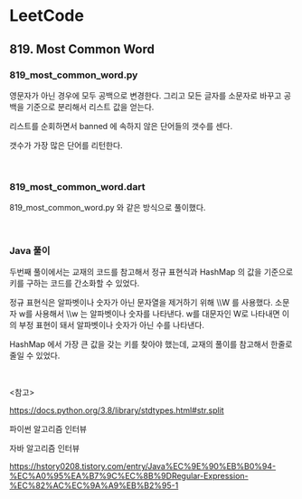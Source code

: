 # LeetCode

## 819. Most Common Word

### 819_most_common_word.py

영문자가 아닌 경우에 모두 공백으로 변경한다. 그리고 모든 글자를 소문자로 바꾸고 공백을 기준으로 분리해서 리스트 값을 얻는다.

리스트를 순회하면서 banned 에 속하지 않은 단어들의 갯수를 센다. 

갯수가 가장 많은 단어를 리턴한다.

<br>

### 819_most_common_word.dart

819_most_common_word.py 와 같은 방식으로 풀이했다.

<br>

### Java 풀이

두번째 풀이에서는 교재의 코드를 참고해서 정규 표현식과 HashMap 의 값을 기준으로 키를 구하는 코드를 간소화할 수 있었다.

정규 표현식은 알파벳이나 숫자가 아닌 문자열을 제거하기 위해 \\\W 를 사용했다. 소문자 w를 사용해서 \\\w 는 알파벳이나 숫자를 나타낸다. w를 대문자인 W로 나타내면 이의 부정 표현이 돼서 알파벳이나 숫자가 아닌 수를 나타낸다.

HashMap 에서 가장 큰 값을 갖는 키를 찾아야 했는데, 교재의 풀이를 참고해서 한줄로 줄일 수 있었다.

<br>

<참고>

https://docs.python.org/3.8/library/stdtypes.html#str.split

파이썬 알고리즘 인터뷰

자바 알고리즘 인터뷰

https://hstory0208.tistory.com/entry/Java%EC%9E%90%EB%B0%94-%EC%A0%95%EA%B7%9C%EC%8B%9DRegular-Expression-%EC%82%AC%EC%9A%A9%EB%B2%95-1

